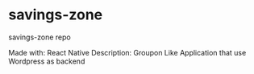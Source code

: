 # savings-zone
savings-zone repo 

Made with: React Native 
Description:  Groupon Like Application that use Wordpress as backend
